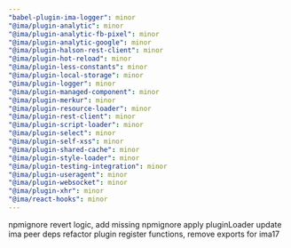 ```yaml
---
"babel-plugin-ima-logger": minor
"@ima/plugin-analytic": minor
"@ima/plugin-analytic-fb-pixel": minor
"@ima/plugin-analytic-google": minor
"@ima/plugin-halson-rest-client": minor
"@ima/plugin-hot-reload": minor
"@ima/plugin-less-constants": minor
"@ima/plugin-local-storage": minor
"@ima/plugin-logger": minor
"@ima/plugin-managed-component": minor
"@ima/plugin-merkur": minor
"@ima/plugin-resource-loader": minor
"@ima/plugin-rest-client": minor
"@ima/plugin-script-loader": minor
"@ima/plugin-select": minor
"@ima/plugin-self-xss": minor
"@ima/plugin-shared-cache": minor
"@ima/plugin-style-loader": minor
"@ima/plugin-testing-integration": minor
"@ima/plugin-useragent": minor
"@ima/plugin-websocket": minor
"@ima/plugin-xhr": minor
"@ima/react-hooks": minor
---
```


npmignore revert logic, add missing npmignore
apply pluginLoader
update ima peer deps
refactor plugin register functions, remove exports for ima17
